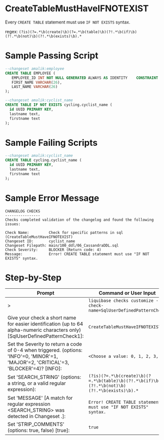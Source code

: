 # CreateTableMustHaveIFNOTEXIST

Every `CREATE TABLE` statement must use `IF NOT EXISTS` syntax.

regex: `(?is)(?=.*\b(create)\b)(?=.*\b(table)\b)(?!.*\b(if)\b)(?!.*\b(not)\b)(?!.*\b(exists)\b).*`

# Sample Passing Script
``` sql
--changeset amalik:employee
CREATE TABLE EMPLOYEE (
   EMPLOYEE_ID INT NOT NULL GENERATED ALWAYS AS IDENTITY	CONSTRAINT PEOPLE_PK PRIMARY KEY, 
   FIRST_NAME VARCHAR(26),
   LAST_NAME VARCHAR(26)
);

--changeset amalik:cyclist_name
CREATE TABLE IF NOT EXISTS cycling.cyclist_name (
  id UUID PRIMARY KEY,
  lastname text,
  firstname text
);
```
# Sample Failing Scripts
``` sql
--changeset amalik:cyclist_name
CREATE TABLE cycling.cyclist_name (
  id UUID PRIMARY KEY,
  lastname text,
  firstname text
);
```

# Sample Error Message
```
CHANGELOG CHECKS
----------------
Checks completed validation of the changelog and found the following issues:

Check Name:         Check for specific patterns in sql (CreateTableMustHaveIFNOTEXIST)
Changeset ID:       cyclist_name
Changeset Filepath: main/100_ddl/06_CassandraDDL.sql
Check Severity:     BLOCKER (Return code: 4)
Message:            Error! CREATE TABLE statement must use "IF NOT EXISTS" syntax.
```

# Step-by-Step
| Prompt | Command or User Input |
| ------ | ----------------------|
| > | `liquibase checks customize --check-name=SqlUserDefinedPatternCheck` |
| Give your check a short name for easier identification (up to 64 alpha-numeric characters only) [SqlUserDefinedPatternCheck1]: | `CreateTableMustHaveIFNOTEXIST` |
| Set the Severity to return a code of 0-4 when triggered. (options: 'INFO'=0, 'MINOR'=1, 'MAJOR'=2, 'CRITICAL'=3, 'BLOCKER'=4)? [INFO]: | `<Choose a value: 0, 1, 2, 3, 4>` |
| Set 'SEARCH_STRING' (options: a string, or a valid regular expression): | `(?is)(?=.*\b(create)\b)(?=.*\b(table)\b)(?!.*\b(if)\b)(?!.*\b(not)\b)(?!.*\b(exists)\b).*` |
| Set 'MESSAGE' [A match for regular expression <SEARCH_STRING> was detected in Changeset <CHANGESET>.]: | `Error! CREATE TABLE statement must use "IF NOT EXISTS" syntax.` |
| Set 'STRIP_COMMENTS' (options: true, false) [true]: | `true` |
